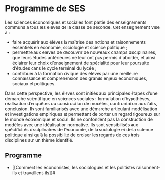 # Programme de SES

Les sciences économiques et sociales font partie des enseignements communs à tous les élèves de la classe de seconde. Cet enseignement vise à : 

- faire acquérir aux élèves la maîtrise des notions et raisonnements essentiels en économie, sociologie et science politique ; 
- permettre aux élèves de découvrir de nouveaux champs disciplinaires, que leurs études antérieures ne leur ont pas permis d'aborder, et ainsi éclairer leur choix d’enseignement de spécialité pour leur poursuite d’études dans le cycle terminal du lycée ; 
- contribuer à la formation civique des élèves par une meilleure connaissance et compréhension des grands enjeux économiques, sociaux et politiques. 


Dans cette perspective, les élèves sont initiés aux principales étapes d’une démarche scientifique en sciences sociales : formulation d’hypothèses, réalisation d’enquêtes ou construction de modèles, confrontation aux faits, conclusion. Ils sont familiarisés avec une démarche articulant modélisation et investigations empiriques et permettant de porter un regard rigoureux sur le monde économique et social. Ils ne confondent pas la construction de modèles avec une idéalisation normative. Ils sont sensibilisés aux spécificités disciplinaires de l’économie, de la sociologie et de la science politique ainsi qu’à la possibilité de croiser les regards de ces trois disciplines sur un thème identifié.

## Programme

- [[Comment les économistes, les sociologues et les politistes raisonnent-ils et travaillent-ils]]#